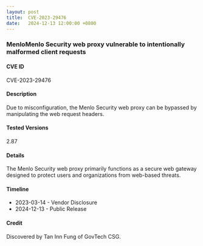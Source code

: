 ```yaml
---
layout: post
title:  CVE-2023-29476
date:   2024-12-13 12:00:00 +0800
---
```


### MenloMenlo Security web proxy vulnerable to intentionally malformed client requests

#### CVE ID

CVE-2023-29476

#### Description

Due to misconfiguration, the Menlo Security web proxy can be bypassed by manipulating the web request headers.

#### Tested Versions

2.87

#### Details

The Menlo Security web proxy primarily functions as a secure web gateway designed to protect users and organizations from web-based threats.

#### Timeline

* 2023-03-14 - Vendor Disclosure
* 2024-12-13 - Public Release

#### Credit

Discovered by Tan Inn Fung of GovTech CSG.

